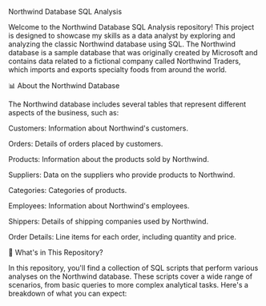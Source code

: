 Northwind Database SQL Analysis

Welcome to the Northwind Database SQL Analysis repository! This project is designed to showcase my skills as a data analyst by exploring and analyzing the classic Northwind database using SQL. The Northwind database is a sample database that was originally created by Microsoft and contains data related to a fictional company called Northwind Traders, which imports and exports specialty foods from around the world.

📊 About the Northwind Database

The Northwind database includes several tables that represent different aspects of the business, such as:

Customers: Information about Northwind's customers.

Orders: Details of orders placed by customers.

Products: Information about the products sold by Northwind.

Suppliers: Data on the suppliers who provide products to Northwind.

Categories: Categories of products.

Employees: Information about Northwind's employees.

Shippers: Details of shipping companies used by Northwind.

Order Details: Line items for each order, including quantity and price.

🚀 What's in This Repository?

In this repository, you'll find a collection of SQL scripts that perform various analyses on the Northwind database. These scripts cover a wide range of scenarios, from basic queries to more complex analytical tasks. Here's a breakdown of what you can expect:
